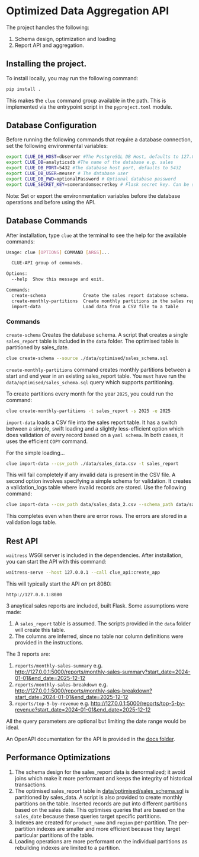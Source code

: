 # Optimized Data Aggregation API

The project handles the following:

1. Schema design, optimization and loading
1. Report API and aggregation.

## Installing the project.

To install locally, you may run the following command:

```sh
pip install .
```

This makes the `clue` command group available in the path. This is implemented via the entrypoint script in the `pyproject.toml` module.

## Database Configuration

Before running the following commands that require a database connection, set the following environmental variables:

```sh
export CLUE_DB_HOST=dbserver #The PostgreSQL DB Host, defaults to 127.0.0.1
export CLUE_DB=analyticsdb #The name of the database e.g. sales
export CLUE_DB_PORT=5432 #The database host port, defaults to 5432
export CLUE_DB_USER=meuser # The database user
export CLUE_DB_PWD=optionalPassword # Optional database password
export CLUE_SECRET_KEY=somerandomsecretkey # Flask secret key. Can be set to "dev" in development. 
```

Note: Set or export the environmentation variables before the database operations and before using the API.

## Database Commands

After installation, type `clue` at the terminal to see the help for the available commands:

```sh
Usage: clue [OPTIONS] COMMAND [ARGS]...

  CLUE-API group of commands.

Options:
  --help  Show this message and exit.

Commands:
  create-schema              Create the sales report database schema.
  create-monthly-partitions  Create monthly partitions in the sales report table.
  import-data                Load data from a CSV file to a table
```

### Commands

`create-schema` Creates the database schema. A script that creates a single `sales_report` table is included in the `data` folder. The optimised table is partitioned by sales_date. 

```sh
clue create-schema --source ./data/optimised/sales_schema.sql
```

`create-monthly-partitions` command creates monthly partitions between a start and end year in an existing sales_report table. You `must` have run the `data/optimised/sales_schema.sql` query which supports partitioning. 

To create partitions every month for the year `2025`, you could run the command:

```sh
clue create-monthly-partitions -t sales_report -s 2025 -e 2025
```

`import-data` loads a CSV file into the sales report table. It has a switch between a simple, swift loading and a slightly less-efficient option which does validation of every record based on a `yaml schema`. 
In both cases, it uses the efficient `COPY` command.

For the simple loading...
```sh
clue import-data --csv_path ./data/sales_data.csv -t sales_report
```
This will fail completely if any invalid data is present in the CSV file. 
A second option involves specifying a simple schema for validation. It creates a validation_logs table where invalid records are stored. Use the following command:

```sh 
clue import-data --csv_path data/sales_data_2.csv --schema_path data/sales_data.yaml --table sales_report
```
This completes even when there are error rows. The errors are stored in a validation logs table.

## Rest API

`waitress` WSGI server is included in the dependencies. After installation, you can start the API with this command:

```sh
waitress-serve --host 127.0.0.1 --call clue_api:create_app
```
This will typically start the API on prt 8080:

```
http://127.0.0.1:8080
```

3 anaytical sales reports are included, built Flask. Some assumptions were made:

1. A `sales_report` table is assumed. The scripts provided in the `data` folder will create this table.
1. The columns are inferred, since no table nor column definitions were provided in the instructions.

The 3 reports are:

1. `reports/monthly-sales-summary` e.g. http://127.0.0.1:5000/reports/monthly-sales-summary?start_date=2024-01-01&end_date=2025-12-12
1. `reports/monthly-sales-breakdown` e.g. http://127.0.0.1:5000/reports/monthly-sales-breakdown?start_date=2024-01-01&end_date=2025-12-12
1. `reports/top-5-by-revenue` e.g. http://127.0.0.1:5000/reports/top-5-by-revenue?start_date=2024-01-01&end_date=2025-12-12

All the query parameters are optional but limiting the date range would be ideal.

An OpenAPI documentation for the API is provided in the [docs folder](docs/openapi.yaml).

## Performance Optimizations

1. The schema design for the sales_report data is denormalized; it avoid joins which make it more performant and keeps the integrity of historical transactions.
1. The optimised sales_report table in [data/optimised/sales_schema.sql](data/optimised/sales_schema.sql) is partitioned by sales_data. A script is also provided to create monthly partitions on the table. Inserted records are put into different partitions based on the sales date. This optimises queries that are based on the `sales_date` because these queries target specific partitions. 
1. Indexes are created for `product_name` and `region` per-partition. The per-partition indexes are smaller and more efficient because they target particular partitions of the table. 
1. Loading operations are more performant on the individual partitions as rebuilding indexes are limited to a partition.        
